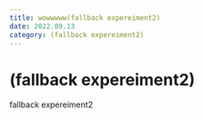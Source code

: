 ```yaml
---
title: wowwwww(fallback expereiment2)
date: 2022.09.13
category: (fallback expereiment2)
---
```


# (fallback expereiment2)

fallback expereiment2
